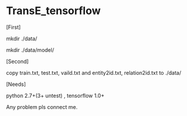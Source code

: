 # TransE_tensorflow

[First]

  mkdir ./data/
  
  mkdir ./data/model/

[Second] 

  copy train.txt, test.txt, vaild.txt and entity2id.txt, relation2id.txt to ./data/


[Needs]

  python 2.7+(3+ untest) , tensorflow 1.0+


Any problem pls connect me.
 
